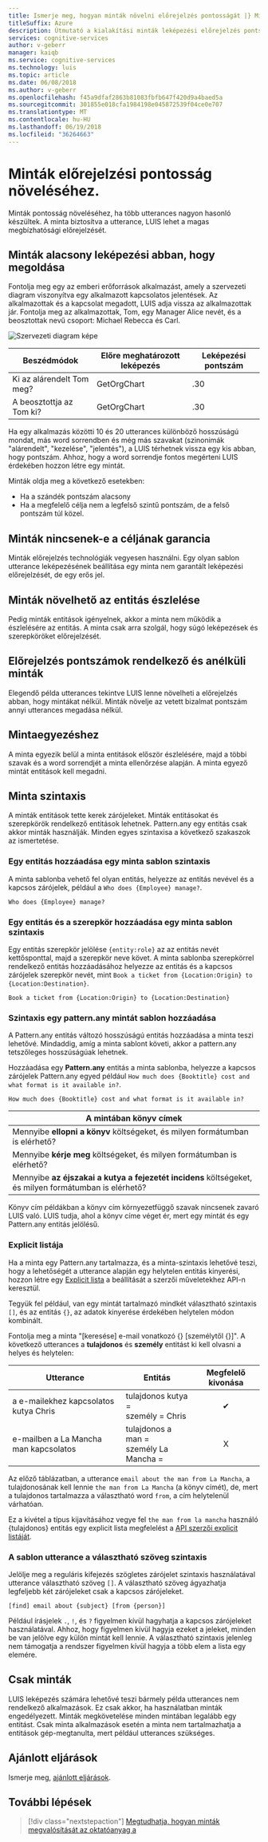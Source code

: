 ```yaml
---
title: Ismerje meg, hogyan minták növelni előrejelzés pontosságát |} Microsoft Docs
titleSuffix: Azure
description: Útmutató a kialakítási minták leképezési előrejelzés pontszámok és entitások található.
services: cognitive-services
author: v-geberr
manager: kaiqb
ms.service: cognitive-services
ms.technology: luis
ms.topic: article
ms.date: 06/08/2018
ms.author: v-geberr
ms.openlocfilehash: f45a9dfaf2863b81083fbfb647f420d9a4baed5a
ms.sourcegitcommit: 301855e018cfa1984198e045872539f04ce0e707
ms.translationtype: MT
ms.contentlocale: hu-HU
ms.lasthandoff: 06/19/2018
ms.locfileid: "36264663"
---
```

# <a name="patterns-improve-prediction-accuracy"></a>Minták előrejelzési pontosság növeléséhez.
Minták pontosság növeléséhez, ha több utterances nagyon hasonló készültek. A minta biztosítva a utterance, LUIS lehet a magas megbízhatósági előrejelzését. 

## <a name="patterns-solve-low-intent-confidence"></a>Minták alacsony leképezési abban, hogy megoldása
Fontolja meg egy az emberi erőforrások alkalmazást, amely a szervezeti diagram viszonyítva egy alkalmazott kapcsolatos jelentések. Az alkalmazottak és a kapcsolat megadott, LUIS adja vissza az alkalmazottak jár. Fontolja meg az alkalmazottak, Tom, egy Manager Alice nevét, és a beosztottak nevű csoport: Michael Rebecca és Carl.

![Szervezeti diagram képe](./media/luis-concept-patterns/org-chart.png)

|Beszédmódok|Előre meghatározott leképezés|Leképezési pontszám|
|--|--|--|
|Ki az alárendelt Tom meg?|GetOrgChart|.30|
|A beosztottja az Tom ki?|GetOrgChart|.30|

Ha egy alkalmazás közötti 10 és 20 utterances különböző hosszúságú mondat, más word sorrendben és még más szavakat (szinonimák "alárendelt", "kezelése", "jelentés"), a LUIS térhetnek vissza egy kis abban, hogy pontszám. Ahhoz, hogy a word sorrendje fontos megérteni LUIS érdekében hozzon létre egy mintát. 

Minták oldja meg a következő esetekben: 

* Ha a szándék pontszám alacsony
* Ha a megfelelő célja nem a legfelső szintű pontszám, de a felső pontszám túl közel. 

## <a name="patterns-are-not-a-guarantee-of-intent"></a>Minták nincsenek-e a céljának garancia
Minták előrejelzés technológiák vegyesen használni. Egy olyan sablon utterance leképezésének beállítása egy minta nem garantált leképezési előrejelzését, de egy erős jel. 

## <a name="patterns-do-not-improve-entity-detection"></a>Minták növelhető az entitás észlelése
Pedig minták entitások igényelnek, akkor a minta nem működik a észlelésére az entitás. A minta csak arra szolgál, hogy súgó leképezések és szerepköröket előrejelzését.  

## <a name="prediction-scores-with-and-without-patterns"></a>Előrejelzés pontszámok rendelkező és anélküli minták
Elegendő példa utterances tekintve LUIS lenne növelheti a előrejelzés abban, hogy mintákat nélkül. Minták növelje az vetett bizalmat pontszám annyi utterances megadása nélkül.  

## <a name="pattern-matching"></a>Mintaegyezéshez
A minta egyezik belül a minta entitások először észlelésére, majd a többi szavak és a word sorrendjét a minta ellenőrzése alapján. A minta egyező mintát entitások kell megadni. 

## <a name="pattern-syntax"></a>Minta szintaxis
A minták entitások tette kerek zárójeleket. Minták entitásokat és szerepkörök rendelkező entitások lehetnek. Pattern.any egy entitás csak akkor minták használják. Minden egyes szintaxisa a következő szakaszok az ismertetése.

### <a name="syntax-to-add-an-entity-to-a-pattern-template"></a>Egy entitás hozzáadása egy minta sablon szintaxis
A minta sablonba vehető fel olyan entitás, helyezze az entitás nevével és a kapcsos zárójelek, például a `Who does {Employee} manage?`. 

```
Who does {Employee} manage?
```

### <a name="syntax-to-add-an-entity-and-role-to-a-pattern-template"></a>Egy entitás és a szerepkör hozzáadása egy minta sablon szintaxis
Egy entitás szerepkör jelölése `{entity:role}` az az entitás nevét kettősponttal, majd a szerepkör neve követ. A minta sablonba szerepkörrel rendelkező entitás hozzáadásához helyezze az entitás és a kapcsos zárójelek szerepkör nevét, mint `Book a ticket from {Location:Origin} to {Location:Destination}`. 

```
Book a ticket from {Location:Origin} to {Location:Destination}
```

### <a name="syntax-to-add-a-patternany-to-pattern-template"></a>Szintaxis egy pattern.any mintát sablon hozzáadása
A Pattern.any entitás változó hosszúságú entitás hozzáadása a minta teszi lehetővé. Mindaddig, amíg a minta sablont követi, akkor a pattern.any tetszőleges hosszúságúak lehetnek. 

Hozzáadása egy **Pattern.any** entitás a minta sablonba, helyezze a kapcsos zárójelek Pattern.any egyed például `How much does {Booktitle} cost and what format is it available in?`.  

```
How much does {Booktitle} cost and what format is it available in?
```

|A mintában könyv címek|
|--|
|Mennyibe **ellopni a könyv** költségeket, és milyen formátumban is elérhető?|
|Mennyibe **kérje meg** költségeket, és milyen formátumban is elérhető?|
|Mennyibe **az éjszakai a kutya a fejezetét incidens** költségeket, és milyen formátumban is elérhető?| 

Könyv cím példákban a könyv cím környezetfüggő szavak nincsenek zavaró LUIS való. LUIS tudja, ahol a könyv címe véget ér, mert egy mintát és egy Pattern.any entitás jelölésű.

### <a name="explicit-lists"></a>Explicit listája
Ha a minta egy Pattern.any tartalmazza, és a minta-szintaxis lehetővé teszi, hogy a lehetőségét a utterance alapján egy helytelen entitás kinyerési, hozzon létre egy [Explicit lista](https://aka.ms/ExplicitList) a beállítását a szerzői műveletekhez API-n keresztül. 

Tegyük fel például, van egy mintát tartalmazó mindkét választható szintaxis `[]`, és az entitás `{}`, az adatok kinyerése érdekében helytelen módon kombinált.

Fontolja meg a minta "[keresése] e-mail vonatkozó {} [személytől {}]". A következő utterances a **tulajdonos** és **személy** entitást ki kell olvasni a helyes és helytelen:

|Utterance|Entitás|Megfelelő kivonása|
|--|--|:--:|
|a e-mailekhez kapcsolatos kutya Chris|tulajdonos kutya =<br>személy = Chris|✔|
|e-mailben a La Mancha man kapcsolatos|tulajdonos a man =<br>személy La Mancha =|X|

Az előző táblázatban, a utterance `email about the man from La Mancha`, a tulajdonosának kell lennie `the man from La Mancha` (a könyv címét), de, mert a tulajdonos tartalmazza a választható word `from`, a cím helytelenül várhatóan. 

Ez a kivétel a típus kijavításához vegye fel `the man from la mancha` használó {tulajdonos} entitás egy explicit lista megfelelést a [API szerzői explicit listáját](https://aka.ms/ExplicitList).

### <a name="syntax-to-mark-optional-text-in-a-template-utterance"></a>A sablon utterance a választható szöveg szintaxis
Jelölje meg a reguláris kifejezés szögletes zárójelet szintaxis használatával utterance választható szöveg `[]`. A választható szöveg ágyazhatja legfeljebb két zárójeleket csak a kapcsos zárójeleket.

```
[find] email about {subject} [from {person}]
```

Például írásjelek `.`, `!`, és `?` figyelmen kívül hagyhatja a kapcsos zárójeleket használatával. Ahhoz, hogy figyelmen kívül hagyja ezeket a jeleket, minden be van jelölve egy külön mintát kell lennie. A választható szintaxis jelenleg nem támogatja a rendszer figyelmen kívül hagyja a több elem a lista egy elemére.

## <a name="patterns-only"></a>Csak minták
LUIS leképezés számára lehetővé teszi bármely példa utterances nem rendelkező alkalmazások. Ez csak akkor, ha használatban minták engedélyezett. Minták megkövetelése minden mintában legalább egy entitást. Csak minta alkalmazások esetén a minta nem tartalmazhatja a entitások gép-megtanulta, mert például utterances szükséges. 

## <a name="best-practices"></a>Ajánlott eljárások
Ismerje meg, [ajánlott eljárások](luis-concept-best-practices.md).

## <a name="next-steps"></a>További lépések

> [!div class="nextstepaction"]
> [Megtudhatja, hogyan minták megvalósítását az oktatóanyag a](luis-tutorial-pattern.md)

[LUIS]: https://docs.microsoft.com/azure/cognitive-services/luis/luis-reference-regions
